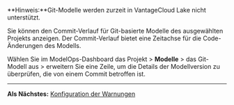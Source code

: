**Hinweis:**Git-Modelle werden zurzeit in VantageCloud Lake nicht unterstützt.

Sie können den Commit-Verlauf für Git-basierte Modelle des ausgewählten Projekts anzeigen. Der Commit-Verlauf bietet eine Zeitachse für die Code-Änderungen des Modells.

Wählen Sie im ModelOps-Dashboard das Projekt > **Modelle** > das Git-Modell aus > erweitern Sie eine Zeile, um die Details der Modellversion zu überprüfen, die von einem Commit betroffen ist.

---

**Als Nächstes:** [Konfiguration der Warnungen](sdn1725408878969.md)

